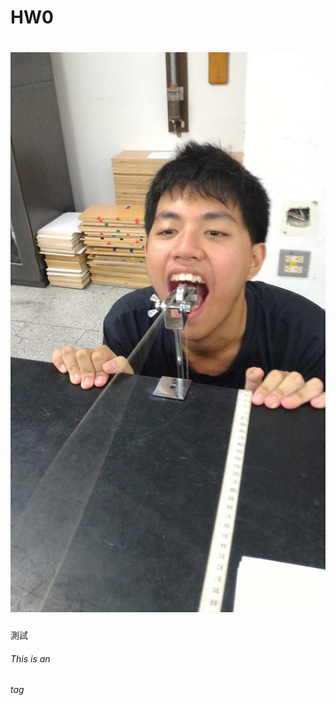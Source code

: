 HW0
===============================
![image](https://github.com/FPGAGROUP2/2019_FPGA_Design_Group2/blob/master/HW0/img/21615992_871857689640059_8183050232751177654_n.jpg)
===============================
測試
###### This is an <h6> tag
